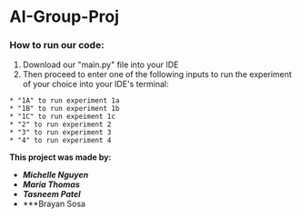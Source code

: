 # AI-Group-Proj

### How to run our code:
  1. Download our "main.py" file into your IDE
  2. Then proceed to enter one of the following inputs to run the experiment of your choice into your IDE's terminal:
  
    * "1A" to run experiment 1a
    * "1B" to run experiment 1b
    * "1C" to run expeiment 1c
    * "2" to run experiment 2
    * "3" to run experiment 3
    * "4" to run experiment 4

**This project was made by:**
  * ***Michelle Nguyen***
  * ***Maria Thomas***
  * ***Tasneem Patel***
  * ***Brayan Sosa
